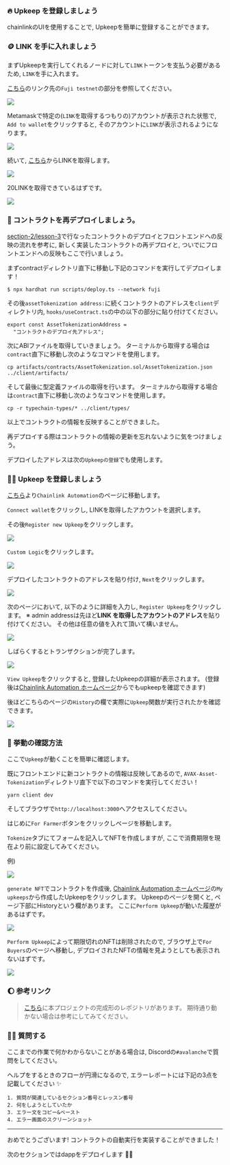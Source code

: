 ### 🔥 Upkeep を登録しましょう

chainlinkのUIを使用することで, Upkeepを簡単に登録することができます。

### 🪙 LINK を手に入れましょう

まずUpkeepを実行してくれるノードに対して`LINK`トークンを支払う必要があるため, `LINK`を手に入れます。

[こちら](https://docs.chain.link/resources/link-token-contracts/)のリンク先の`Fuji testnet`の部分を参照してください。

![](/public/images/AVAX-Asset-Tokenization/section-3/2_1_5.png)

Metamaskで特定の(`LINK`を取得するつもりの)アカウントが表示された状態で, `Add to wallet`をクリックすると, そのアカウントに`LINK`が表示されるようになります。

![](/public/images/AVAX-Asset-Tokenization/section-3/2_1_6.png)

続いて, [こちら](https://faucets.chain.link/fuji)からLINKを取得します。

![](/public/images/AVAX-Asset-Tokenization/section-3/2_1_7.png)

20LINKを取得できているはずです。

![](/public/images/AVAX-Asset-Tokenization/section-3/2_1_8.png)

### 🦆 コントラクトを再デプロイしましょう。

[section-2/lesson-3](/docs/AVAX-Asset-Tokenization/ja/section-2/lesson-3_%E3%82%B3%E3%83%B3%E3%83%88%E3%83%A9%E3%82%AF%E3%83%88%E3%81%A8%E6%8E%A5%E7%B6%9A%E3%81%97%E3%82%88%E3%81%86.md)で行なったコントラクトのデプロイとフロントエンドへの反映の流れを参考に,
新しく実装したコントラクトの再デプロイと, ついでにフロントエンドへの反映もここで行いましょう。

まずcontractディレクトリ直下に移動し下記のコマンドを実行してデプロイします！

```
$ npx hardhat run scripts/deploy.ts --network fuji
```

その後`assetTokenization address:`に続くコントラクトのアドレスを`client`ディレクトリ内, `hooks/useContract.ts`の中の以下の部分に貼り付けてください。

```
export const AssetTokenizationAddress =
  "コントラクトのデプロイ先アドレス";
```

次にABIファイルを取得していきましょう。
ターミナルから取得する場合は`contract`直下に移動し次のようなコマンドを使用します。

```
cp artifacts/contracts/AssetTokenization.sol/AssetTokenization.json ../client/artifacts/
```

そして最後に型定義ファイルの取得を行います。
ターミナルから取得する場合は`contract`直下に移動し次のようなコマンドを使用します。

```
cp -r typechain-types/* ../client/types/
```

以上でコントラクトの情報を反映することができました。

再デプロイする際はコントラクトの情報の更新を忘れないように気をつけましょう。

デプロイしたアドレスは次の`Upkeepの登録`でも使用します。

### 👨‍💻 Upkeep を登録しましょう

[こちら](https://automation.chain.link/fuji)より`Chainlink Automation`のページに移動します。

`Connect wallet`をクリックし, LINKを取得したアカウントを選択します。

その後`Register new Upkeep`をクリックします。

![](/public/images/AVAX-Asset-Tokenization/section-3/2_1_1.png)

`Custom Logic`をクリックします。

![](/public/images/AVAX-Asset-Tokenization/section-3/2_1_2.png)

デプロイしたコントラクトのアドレスを貼り付け, `Next`をクリックします。

![](/public/images/AVAX-Asset-Tokenization/section-3/2_1_3.png)

次のページにおいて, 以下のように詳細を入力し, `Register Upkeep`をクリックします。
※ admin addressは先ほど**LINK を取得したアカウントのアドレス**を貼り付けてください。
その他は任意の値を入れて頂いて構いません。

![](/public/images/AVAX-Asset-Tokenization/section-3/2_1_4.png)

しばらくするとトランザクションが完了します。

![](/public/images/AVAX-Asset-Tokenization/section-3/2_1_9.png)

`View Upkeep`をクリックすると, 登録したUpkeepの詳細が表示されます。
(登録後は[Chainlink Automation ホームページ](https://automation.chain.link/fuji)からでもupkeepを確認できます)

後ほどこちらのページの`History`の欄で実際に`Upkeep`関数が実行されたかを確認できます。

![](/public/images/AVAX-Asset-Tokenization/section-3/2_1_10.png)

### 🎍 挙動の確認方法

ここで`Upkeep`が動くことを簡単に確認します。

既にフロントエンドに新コントラクトの情報は反映してあるので, `AVAX-Asset-Tokenization`ディレクトリ直下で以下のコマンドを実行してください！

```
yarn client dev
```

そしてブラウザで`http://localhost:3000`へアクセスしてください。

はじめに`For Farmer`ボタンをクリックしページを移動します。

`Tokenize`タブにてフォームを記入してNFTを作成しますが, ここで消費期限を現在より前に設定してみてください。

例)

![](/public/images/AVAX-Asset-Tokenization/section-3/2_1_13.png)

`generate NFT`でコントラクトを作成後,
[Chainlink Automation ホームページ](https://automation.chain.link/fuji)の`My upkeeps`から作成したUpkeepをクリックします。
Upkeepのページを開くと, ページ下部にHistoryという欄があります。
ここに`Perform Upkeep`が動いた履歴があるはずです。

![](/public/images/AVAX-Asset-Tokenization/section-3/2_1_11.png)

`Perform Upkeep`によって期限切れのNFTは削除されたので,
ブラウザ上で`For Buyers`のページへ移動し, デプロイされたNFTの情報を見ようとしても表示されないはずです。

![](/public/images/AVAX-Asset-Tokenization/section-3/2_1_14.png)

### 🌔 参考リンク

> [こちら](https://github.com/unchain-dev/AVAX-Asset-Tokenization)に本プロジェクトの完成形のレポジトリがあります。
> 期待通り動かない場合は参考にしてみてください。

### 🙋‍♂️ 質問する

ここまでの作業で何かわからないことがある場合は, Discordの`#avalanche`で質問をしてください。

ヘルプをするときのフローが円滑になるので, エラーレポートには下記の3点を記載してください ✨

```
1. 質問が関連しているセクション番号とレッスン番号
2. 何をしようとしていたか
3. エラー文をコピー&ペースト
4. エラー画面のスクリーンショット
```

---

おめでとうございます!
コントラクトの自動実行を実装することができました！

次のセクションではdappをデプロイします 🏌️‍♀️
